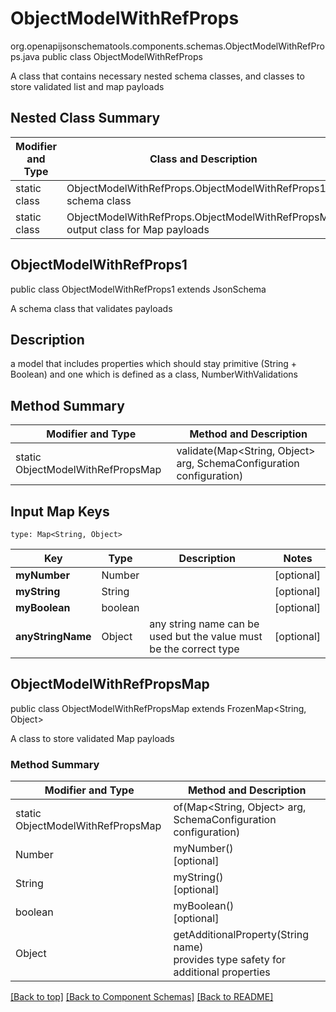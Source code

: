 # ObjectModelWithRefProps
org.openapijsonschematools.components.schemas.ObjectModelWithRefProps.java
public class ObjectModelWithRefProps

A class that contains necessary nested schema classes, and classes to store validated list and map payloads

## Nested Class Summary
| Modifier and Type | Class and Description |
| ----------------- | ---------------------- |
| static class | ObjectModelWithRefProps.ObjectModelWithRefProps1<br> schema class |
| static class | ObjectModelWithRefProps.ObjectModelWithRefPropsMap<br> output class for Map payloads |

## ObjectModelWithRefProps1
public class ObjectModelWithRefProps1
extends JsonSchema

A schema class that validates payloads


## Description
a model that includes properties which should stay primitive (String + Boolean) and one which is defined as a class, NumberWithValidations

## Method Summary
| Modifier and Type | Method and Description |
| ----------------- | ---------------------- |
| static ObjectModelWithRefPropsMap | validate(Map<String, Object> arg, SchemaConfiguration configuration) |

## Input Map Keys
```
type: Map<String, Object>
```
Key | Type |  Description | Notes
------------ | ------------- | ------------- | -------------
**myNumber** | Number |  | [optional]
**myString** | String |  | [optional]
**myBoolean** | boolean |  | [optional]
**anyStringName** | Object | any string name can be used but the value must be the correct type | [optional]

## ObjectModelWithRefPropsMap
public class ObjectModelWithRefPropsMap
extends FrozenMap<String, Object>

A class to store validated Map payloads

### Method Summary
| Modifier and Type | Method and Description |
| ----------------- | ---------------------- |
| static ObjectModelWithRefPropsMap | of(Map<String, Object> arg, SchemaConfiguration configuration) |
| Number | myNumber()<br>[optional] |
| String | myString()<br>[optional] |
| boolean | myBoolean()<br>[optional] |
| Object | getAdditionalProperty(String name)<br>provides type safety for additional properties |

[[Back to top]](#top) [[Back to Component Schemas]](../../../README.md#Component-Schemas) [[Back to README]](../../../README.md)
